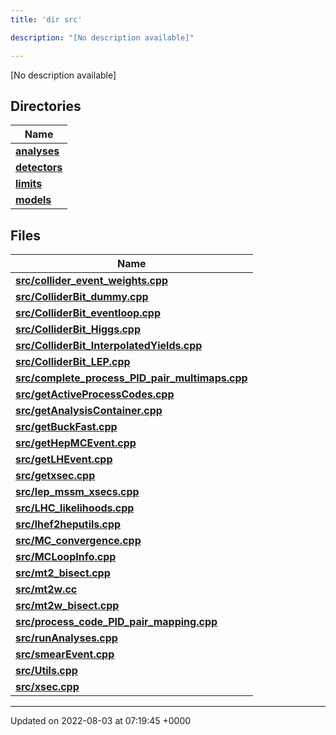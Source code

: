 ```yaml
---
title: 'dir src'

description: "[No description available]"

---
```







[No description available]

## Directories

| Name           |
| -------------- |
| **[analyses](/documentation/code/gambit_2.2/files/dir_ebf4efc09232e9b3baff73345d00af17/#dir-analyses)**  |
| **[detectors](/documentation/code/gambit_2.2/files/dir_ec0001d0a47d8f5e87814a0c290a00e6/#dir-detectors)**  |
| **[limits](/documentation/code/gambit_2.2/files/dir_43317e43f0d2f00527788176b6ed19bf/#dir-limits)**  |
| **[models](/documentation/code/gambit_2.2/files/dir_6a2ef1661f87480de03fb9e3f0a6d5bc/#dir-models)**  |

## Files

| Name           |
| -------------- |
| **[src/collider_event_weights.cpp](/documentation/code/gambit_2.2/files/collider__event__weights_8cpp/#file-collider-event-weights.cpp)**  |
| **[src/ColliderBit_dummy.cpp](/documentation/code/gambit_2.2/files/colliderbit__dummy_8cpp/#file-colliderbit-dummy.cpp)**  |
| **[src/ColliderBit_eventloop.cpp](/documentation/code/gambit_2.2/files/colliderbit__eventloop_8cpp/#file-colliderbit-eventloop.cpp)**  |
| **[src/ColliderBit_Higgs.cpp](/documentation/code/gambit_2.2/files/colliderbit__higgs_8cpp/#file-colliderbit-higgs.cpp)**  |
| **[src/ColliderBit_InterpolatedYields.cpp](/documentation/code/gambit_2.2/files/colliderbit__interpolatedyields_8cpp/#file-colliderbit-interpolatedyields.cpp)**  |
| **[src/ColliderBit_LEP.cpp](/documentation/code/gambit_2.2/files/colliderbit__lep_8cpp/#file-colliderbit-lep.cpp)**  |
| **[src/complete_process_PID_pair_multimaps.cpp](/documentation/code/gambit_2.2/files/complete__process__pid__pair__multimaps_8cpp/#file-complete-process-pid-pair-multimaps.cpp)**  |
| **[src/getActiveProcessCodes.cpp](/documentation/code/gambit_2.2/files/getactiveprocesscodes_8cpp/#file-getactiveprocesscodes.cpp)**  |
| **[src/getAnalysisContainer.cpp](/documentation/code/gambit_2.2/files/getanalysiscontainer_8cpp/#file-getanalysiscontainer.cpp)**  |
| **[src/getBuckFast.cpp](/documentation/code/gambit_2.2/files/getbuckfast_8cpp/#file-getbuckfast.cpp)**  |
| **[src/getHepMCEvent.cpp](/documentation/code/gambit_2.2/files/gethepmcevent_8cpp/#file-gethepmcevent.cpp)**  |
| **[src/getLHEvent.cpp](/documentation/code/gambit_2.2/files/getlhevent_8cpp/#file-getlhevent.cpp)**  |
| **[src/getxsec.cpp](/documentation/code/gambit_2.2/files/getxsec_8cpp/#file-getxsec.cpp)**  |
| **[src/lep_mssm_xsecs.cpp](/documentation/code/gambit_2.2/files/lep__mssm__xsecs_8cpp/#file-lep-mssm-xsecs.cpp)**  |
| **[src/LHC_likelihoods.cpp](/documentation/code/gambit_2.2/files/lhc__likelihoods_8cpp/#file-lhc-likelihoods.cpp)**  |
| **[src/lhef2heputils.cpp](/documentation/code/gambit_2.2/files/lhef2heputils_8cpp/#file-lhef2heputils.cpp)**  |
| **[src/MC_convergence.cpp](/documentation/code/gambit_2.2/files/mc__convergence_8cpp/#file-mc-convergence.cpp)**  |
| **[src/MCLoopInfo.cpp](/documentation/code/gambit_2.2/files/mcloopinfo_8cpp/#file-mcloopinfo.cpp)**  |
| **[src/mt2_bisect.cpp](/documentation/code/gambit_2.2/files/mt2__bisect_8cpp/#file-mt2-bisect.cpp)**  |
| **[src/mt2w.cc](/documentation/code/gambit_2.2/files/mt2w_8cc/#file-mt2w.cc)**  |
| **[src/mt2w_bisect.cpp](/documentation/code/gambit_2.2/files/mt2w__bisect_8cpp/#file-mt2w-bisect.cpp)**  |
| **[src/process_code_PID_pair_mapping.cpp](/documentation/code/gambit_2.2/files/process__code__pid__pair__mapping_8cpp/#file-process-code-pid-pair-mapping.cpp)**  |
| **[src/runAnalyses.cpp](/documentation/code/gambit_2.2/files/runanalyses_8cpp/#file-runanalyses.cpp)**  |
| **[src/smearEvent.cpp](/documentation/code/gambit_2.2/files/smearevent_8cpp/#file-smearevent.cpp)**  |
| **[src/Utils.cpp](/documentation/code/gambit_2.2/files/utils_8cpp/#file-utils.cpp)**  |
| **[src/xsec.cpp](/documentation/code/gambit_2.2/files/xsec_8cpp/#file-xsec.cpp)**  |






-------------------------------

Updated on 2022-08-03 at 07:19:45 +0000
